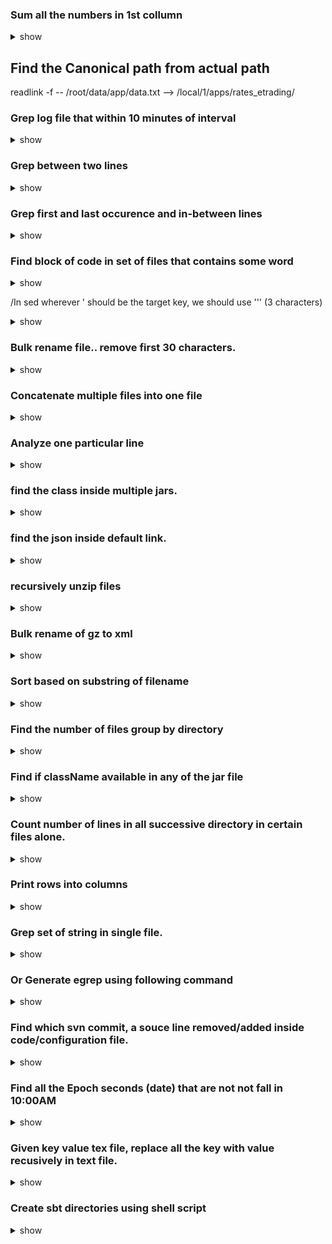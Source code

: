 ### Sum all the numbers in 1st collumn

<details><summary>show</summary>
<p>

```bash
gfind -name "*.scala" -exec wc -l {} \; | awk '{print $1}' | awk '{s+=$1} END {print s}'
```
</p>
</details> 

## Find the Canonical path from actual path

readlink -f -- /root/data/app/data.txt --> /local/1/apps/rates_etrading/

###  Grep log file that within 10 minutes of interval
<details><summary>show</summary>
<p>

```bash
CURRENT_10_MIN=`date +'%Y-%m-%d %H:%M'|cut -c 1-15`
PREV_10_MIN=`eval date -d \"10 min ago\"  \"+'%Y-%m-%d %H:%M'\"|cut -c 1-15`
echo "grep \"${CURRENT_10_MIN}\" ${SERVER_LOGDIR}/${SERVER_LOG}|grep -v \"time string: 00000000T00\"
echo "grep \"${PREV_10_MIN}\" ${SERVER_LOGDIR}/${SERVER_LOG}|grep -v \"time string: 00000000T00\"
```
</p>
</details>  

### Grep between two lines
<details><summary>show</summary>
<p>

```bash
awk '/FromText/,/ToText/' logfile.log
```
</p>
</details>

### Grep first and last occurence and in-between lines
<details><summary>show</summary>
<p>

```bash
$ read first last <<< $(grep -n stackoverflow your_file | awk -F: 'NR==1 {printf "%d ", $1}; END{print $1}')
$ awk -v f=$first -v l=$last 'NR>=f && NR<=l' your_file
```
</p>
</details> 

### Find block of code in set of files that contains some word
<details><summary>show</summary>
<p>

for file in $(egrep -l "report" `find . -name "*.ext"`); do awk '/Block {/,/}/' $file; done
</p>
</details>  

/In sed wherever ' should be the target key, we should use '\'' (3 characters)
<details><summary>show</summary>
<p>

```bash
sed -e 's/^/('\''/' -e 's/$/'\'')/'  csv.txt > Ac.txt
```
</p>
</details>  

### Bulk rename file.. remove first 30 characters.
<details><summary>show</summary>
<p>

```bash
ls -1 *.pdf | awk '{print  "mv " $1, substr($1,31,30)}' > ren.sh
chmod 777  ren.sh
./ren.sh
```
</p>
</details>  

### Concatenate multiple files into one file
<details><summary>show</summary>
<p>

```bash
export files=`gfind . -type f`; 
export concat=output.txt
for file in $files; do echo $file >> $concat; cat $file >> $concat; done 
</p>
</details>  

### Find duplicate lines that are more than 5 characters to find duplicate lines.
<details><summary>show</summary>
<p>

```bash
gawk "length($0)>5" passport.js | gsort | sed -e 's/^[ \t]*//' | sed -e 's/[ \t]*$//' | gsort | uniq  -c | gsort -nr | grep -v "1 "
```
</p>
</details>  

### Analyze one particular line
<details><summary>show</summary>
<p>
```bash
egrep --no-filename -r "distribute " * | sed -r -e "s/[\t]+//g" | sed -r -e "s/^[/t ]*//g" | sed -r -e "s/[/t ]*$//g"| sort | uniq | egrep -v -i site > /tmp/distribute.txt
```
</p>
</details>  


### find the class inside multiple jars.
<details><summary>show</summary>
<p>

```bash
for file in `find . -type f -name "*.jar"`; do unzip -l  $file; done | egrep -i className
```
</p>
</details>

### find the json inside default link.
<details><summary>show</summary>
<p>

```bash
for a in `find . -maxdepth 2 -type l -name "default*"`; do find $a/conf/ -type f -name "*.json"; done;


### Merge all the file with name..
<details><summary>show</summary>
<p>

```bash
for file in  `find . -name "*.yml"` ; do echo $file; cat $file; done


### find command line arguments
<details><summary>show</summary>
<p>

```bash
ps -ww -fp 28862
cat  /proc/28862/cmdline

### Find all the process that is connecting to remote port 1468
<details><summary>show</summary>
<p>

```bash
lsof+-i+:1468

### Recent Files
<details><summary>show</summary>
<p>

```bash
find . -mmin -$((60*24))  -name "*[^0-9].log" | grep -v something.log 

### Old Files
<details><summary>show</summary>
<p>

```bash
find . -mmin +$((60*24))  -name "*[^0-9].log" | grep -v something.log 

### Merge all the files
<details><summary>show</summary>
<p>

```bash
find . -iname '*.java' -exec cat {} \; -exec echo \; > concatenated_source.java

### file with 1 to 100
<details><summary>show</summary>
<p>

```bash
for var in `seq 1 100`; do echo $var; done > seq.txt

### recursively egrep only in html files
<details><summary>show</summary>
<p>

```bash
egrep -r -l --include=*.html some_text  *


### SBT command line behind proxy
<details><summary>show</summary>
<p>

```bash
set JAVA_OPTS=-Dhttp.proxySet=true -Dhttp.proxyHost=proxy.com -Dhttp.proxyPort=8080 -Dhttp.proxyUser=test  -Dhttp.proxyPassword=Password

### Execute script that is available in URL
<details><summary>show</summary>
<p>

```bash
curl -sSL https://get.docker.io/ubuntu/ | sudo sh

### Find and replace set of files
<details><summary>show</summary>
<p>

```bash
sed -i ‘s/textToFind/replacementText/g’ `grep -ril ‘textToFind’ *`

### Find all the file extensions recursively from current folder.
<details><summary>show</summary>
<p>

```bash
find -type f | awk -F. '{print $NF}' | sort | uniq -c | sort -nr
```
</p>
</details>  

### recursively unzip files
<details><summary>show</summary>
<p>

```bash
find . -name "*.gz" -exec gunzip '{}' \;
```
</p>
</details>  

### Bulk rename of gz to xml
<details><summary>show</summary>
<p>

```bash
ls -1 | awk -F. '{print "mv \"" $1".gz\"", "\""$1".xml\""}'
```
</p>
</details>  

### Sort based on substring of filename
<details><summary>show</summary>
<p>

```bash
find -type f -name \*gz | awk -F"/" '{print substr($4,1,16)}' | sort -nr
```
</p>
</details>  

### Find the number of files group by directory
<details><summary>show</summary>
<p>

```bash
find . -type d -exec sh -c "fc=\$(find '{}' -type f | wc -l); echo -e \"\$fc\t{}\"" \; | sort -nr
```
</p>
</details>  

### Find if className available in any of the jar file
<details><summary>show</summary>
<p>

```bash
find /home/user/project/ -name "dependency*.jar" -exec jar tvf '{}' \; | grep -i "classname"
```
</p>
</details>  

### Count number of lines in all successive directory in certain files alone.
<details><summary>show</summary>
<p>

```bash
for file in `find -name "InputLog.csv"`; do echo $file; grep -v 'NotInterestedLines' $file | grep -E -w -c InteresteLine; done
```
</p>
</details>  

### Print rows into columns
<details><summary>show</summary>
<p>

```bash
awk 'BEGIN { FS = "," }; {for (i=1;i<NF; i++) {print i,$i} }' FavourteCSV.txt | head -10
```
</p>
</details>  

### Grep set of string in single file.
<details><summary>show</summary>
<p>

```bash

while read i ; do egrep ",$i," input_text.log; done setOfStringInMultipleLine.txt &
```
</p>
</details>  

### Or Generate egrep using following command
<details><summary>show</summary>
<p>

```bash
cat files.txt | sort -r | tr '\n' '|' | sed s'/.$//' | sed s'/|/_|_/g' | sed s'/^/_/' | sed s'/$/_/' | sed s'/^/egrep "(/' | sed s'/$/)"/'
sdiff -w 175 file1.csv file2.csv |egrep '\||>| diff.txt
```
</p>
</details>  

### Find which svn commit, a souce line removed/added inside code/configuration file.
<details><summary>show</summary>
<p>

```bash
C:\Mohan\Workspaces\workspace\TRUNK\application-component\src\main\resources>svn log -l 30 -v --diff configuration_server.xml > svn_log_entries.txt
cat svn_log_entries.txt | grep "ChangedLine"
```
</p>
</details>  

### Find all the Epoch seconds (date) that are not not fall in 10:00AM
<details><summary>show</summary>
<p>

```bash
gawk '{print $1, $2, $3, strftime("%c", $6)}' isProblematic.txt | grep -v "10:00:00 AM"
```
</p>
</details>  

### Given key value tex file, replace all the key with value recusively in text file.
<details><summary>show</summary>
<p>

```bash
while read line;do export oldTime=`echo $line | awk '{print $1}'`; export newTime=`echo $line | awk '{print $2}'`; find ./ -type f -name "*.properties" -exec perl -p -i -e s/$oldTime/$newTime/g {} \; ; done < /var/tmp/Mohan/find_and_replace/diff_time.csv

echo "[{\"toto\":5},{\"toto2\":5}]" | python -c 'import json,sys;obj=json.load(sys.stdin);print str(obj[0]["toto"]) + "," + str(obj[0]["toto"])'
```
</p>
</details>  

### Create sbt directories using shell script
<details><summary>show</summary>
<p>

```bash
#!/bin/sh
mkdir -p src/{main,test}/{java,resources,scala}
mkdir lib project target
```
</p>
</details>  
